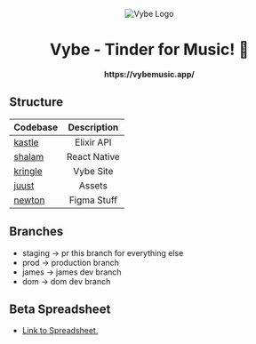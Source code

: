 <p align="center">
	  <img src="https://github.com/VybeCreations/Vybe/blob/staging/juust/old_logo.png" alt="Vybe Logo" />
</p>
<h1 align="center">
  Vybe - Tinder for Music! 🎵
</h1>

<p align="center"><b>https://vybemusic.app/</b></p>

## Structure

| Codebase             |      Description      |
| :------------------- | :-------------------: |
| [kastle](kastle)     |      Elixir API       |
| [shalam](shalam)     |     React Native      |
| [kringle](kringle)   |       Vybe Site       |
| [juust](juust)       |        Assets         |
| [newton](newton)     |      Figma Stuff      |

## Branches

- staging -> pr this branch for everything else
- prod -> production branch
- james -> james dev branch
- dom -> dom dev branch

## Beta Spreadsheet
- [Link to Spreadsheet.](https://docs.google.com/spreadsheets/d/1cczbW3xsb12Hv2i9sy67gW2Nz-sIFW_8j_UiO98BJz4/edit#gid=0)
